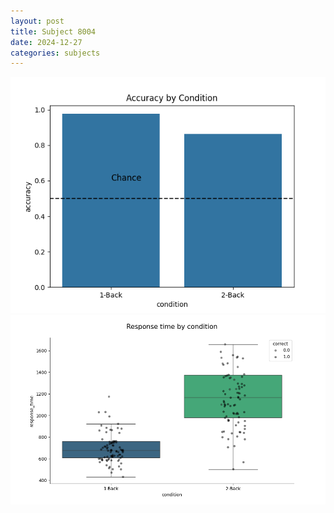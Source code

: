 ```yaml
---
layout: post
title: Subject 8004
date: 2024-12-27
categories: subjects
---
```


![](data/8004/run-9/8004_ATS_acc.png)
![](data/8004/run-9/8004_ATS_rt.png)
